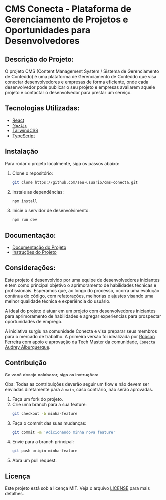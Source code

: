 # CMS Conecta - Plataforma de Gerenciamento de Projetos e Oportunidades para Desenvolvedores

## Descrição do Projeto:

O projeto CMS (Content Management System / Sistema de Gerenciamento de Conteúdo) é uma plataforma de Gerenciamento de Conteúdo que visa conectar desenvolvedores e empresas de forma eficiente, onde cada desenvolvedor pode publicar o seu projeto e empresas avaliarem aquele projeto e contactar o desenvolvedor para prestar um serviço.

## Tecnologias Utilizadas:

- [React](https://react.dev/)
- [Next.js](https://nextjs.org/)
- [TailwindCSS](https://tailwindcss.com/)
- [TypeScript](https://www.typescriptlang.org/)

## Instalação

Para rodar o projeto localmente, siga os passos abaixo:

1. Clone o repositório:
   ```bash
   git clone https://github.com/seu-usuario/cms-conecta.git
   ```
2. Instale as dependências:
   ```bash
   npm install
   ```
3. Inicie o servidor de desenvolvimento:
   ```bash
   npm run dev
   ```

## Documentação:

- [Documentação do Projeto](https://github.com/mock/cms-conecta/blob/main)
- [Instruções do Projeto](https://github.com/mock/cms-conecta/blob/main)

## Considerações:

Este projeto é desenvolvido por uma equipe de desenvolvedores iniciantes e tem como principal objetivo o aprimoramento de habilidades técnicas e profissionais. Esperamos que, ao longo do processo, ocorra uma evolução contínua do código, com refatorações, melhorias e ajustes visando uma melhor qualidade técnica e experiência do usuário.

A ideal do projeto é atuar em um projeto com desenvolvedores iniciantes para aprimoramento de habilidades e agregar experiencias para prospectar oportunidades de emprego.

A iniciativa surgiu na comunidade Conecta e visa preparar seus membros para o mercado de trabalho. A primeira versão foi idealizada por [Robson Ferreira](https://github.com/RobsonFe) com apoio e aprovação da Tech Master da comunidade, `Conecta` [Audrey Alburquerque](https://github.com/Dry-A).

## Contribuição

Se você deseja colaborar, siga as instruções:

Obs: Todas as contribuições deverão seguir um flow e não devem ser enviadas diretamente para a `main`, caso contrário, não serão aprovadas.

1. Faça um fork do projeto.
2. Crie uma branch para a sua feature:
   ```bash
   git checkout -b minha-feature
   ```
3. Faça o commit das suas mudanças:
   ```bash
   git commit -m 'Adicionando minha nova feature'
   ```
4. Envie para a branch principal:
   ```bash
   git push origin minha-feature
   ```
5. Abra um pull request.

## Licença

Este projeto está sob a licença MIT. Veja o arquivo [LICENSE](LICENSE) para mais detalhes.
